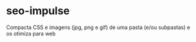 # seo-impulse
Compacta CSS e imagens (jpg, png e gif) de uma pasta (e/ou subpastas) e os otimiza para web
